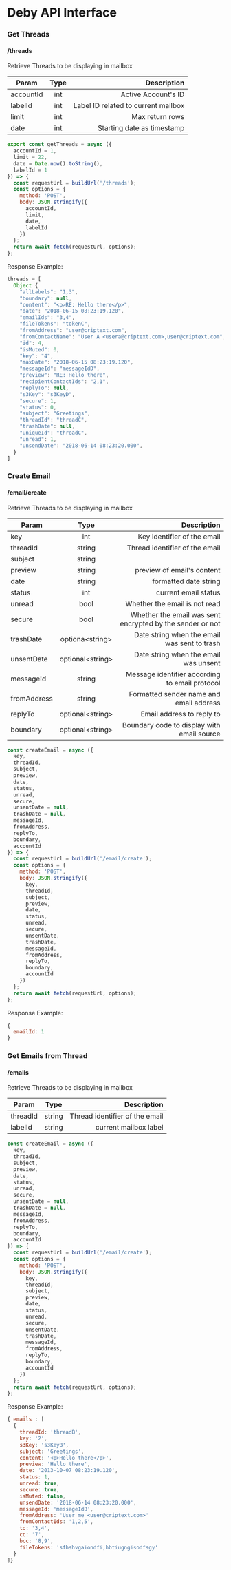 
# Deby API Interface

### Get Threads
#### /threads

Retrieve Threads to be displaying in mailbox

| Param        | Type           | Description  |
| ------------- |:-------------:| -----:|
| accountId     | int | Active Account's ID |
| labelId     | int |  Label ID related to current mailbox |
| limit | int | Max return rows |
| date | int | Starting date as timestamp |

```javascript
export const getThreads = async ({
  accountId = 1,
  limit = 22, 
  date = Date.now().toString(),
  labelId = 1
}) => {
  const requestUrl = buildUrl('/threads');
  const options = {
    method: 'POST',
    body: JSON.stringify({
      accountId,
      limit, 
      date,
      labelId
    })
  };
  return await fetch(requestUrl, options);
};
```

Response Example:

```javascript
threads = [
  Object {
    "allLabels": "1,3",
    "boundary": null,
    "content": "<p>RE: Hello there</p>",
    "date": "2018-06-15 08:23:19.120",
    "emailIds": "3,4",
    "fileTokens": "tokenC",
    "fromAddress": "user@criptext.com",
    "fromContactName": "User A <usera@criptext.com>,user@criptext.com",
    "id": 4,
    "isMuted": 0,
    "key": "4",
    "maxDate": "2018-06-15 08:23:19.120",
    "messageId": "messageIdD",
    "preview": "RE: Hello there",
    "recipientContactIds": "2,1",
    "replyTo": null,
    "s3Key": "s3KeyD",
    "secure": 1,
    "status": 0,
    "subject": "Greetings",
    "threadId": "threadC",
    "trashDate": null,
    "uniqueId": "threadC",
    "unread": 1,
    "unsendDate": "2018-06-14 08:23:20.000",
  }
]
```

### Create Email
#### /email/create

Retrieve Threads to be displaying in mailbox

| Param        | Type           | Description  |
| ------------- |:-------------:| -----:|
| key | int | Key identifier of the email
| threadId     | string | Thread identifier of the email |
| subject     | string |   |
| preview | string | preview of email's content |
| date | string | formatted date string |
| status     | int | current email status |
| unread     | bool | Whether the email is not read |
| secure | bool | Whether the email was sent encrypted by the sender or not |
| trashDate | optiona&lt;string&gt; | Date string when the email was sent to trash |
| unsentDate | optional&lt;string&gt; | Date string when the email was unsent|
| messageId     | string | Message identifier according to email protocol |
| fromAddress | string | Formatted sender name and email address |
| replyTo | optional&lt;string&gt; | Email address to reply to |
| boundary | optional&lt;string&gt; | Boundary code to display with email source |

```javascript
const createEmail = async ({
  key,
  threadId,
  subject,
  preview,
  date,
  status,
  unread,
  secure,
  unsentDate = null,
  trashDate = null,
  messageId,
  fromAddress,
  replyTo,
  boundary,
  accountId
}) => {
  const requestUrl = buildUrl('/email/create');
  const options = {
    method: 'POST',
    body: JSON.stringify({
      key,
      threadId,
      subject,
      preview,
      date,
      status,
      unread,
      secure,
      unsentDate,
      trashDate,
      messageId,
      fromAddress,
      replyTo,
      boundary,
      accountId
    })
  };
  return await fetch(requestUrl, options);
};
```

Response Example:

```javascript
{
  emailId: 1
}
```

### Get Emails from Thread
#### /emails

Retrieve Threads to be displaying in mailbox

| Param        | Type           | Description  |
| ------------- |:-------------:| -----:|
| threadId     | string | Thread identifier of the email |
| labelId     | string | current mailbox label |

```javascript
const createEmail = async ({
  key,
  threadId,
  subject,
  preview,
  date,
  status,
  unread,
  secure,
  unsentDate = null,
  trashDate = null,
  messageId,
  fromAddress,
  replyTo,
  boundary,
  accountId
}) => {
  const requestUrl = buildUrl('/email/create');
  const options = {
    method: 'POST',
    body: JSON.stringify({
      key,
      threadId,
      subject,
      preview,
      date,
      status,
      unread,
      secure,
      unsentDate,
      trashDate,
      messageId,
      fromAddress,
      replyTo,
      boundary,
      accountId
    })
  };
  return await fetch(requestUrl, options);
};
```

Response Example:

```javascript
{ emails : [
  {
    threadId: 'threadB',
    key: '2',
    s3Key: 's3KeyB',
    subject: 'Greetings',
    content: '<p>Hello there</p>',
    preview: 'Hello there',
    date: '2013-10-07 08:23:19.120',
    status: 1,
    unread: true,
    secure: true,
    isMuted: false,
    unsendDate: '2018-06-14 08:23:20.000',
    messageId: 'messageIdB',
    fromAddress: 'User me <user@criptext.com>'
    fromContactIds: '1,2,5',
    to: '3,4',
    cc: '7',
    bcc: '8,9',
    fileTokens: 'sfhshvgaiondfi,hbtiugngisodfsgy'
  }
]}
```